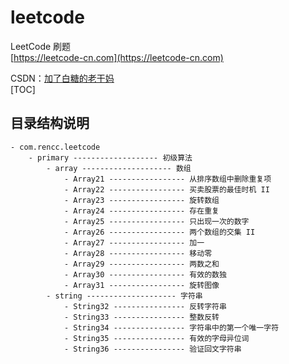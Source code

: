 # leetcode
LeetCode 刷题  
[https://leetcode-cn.com](https://leetcode-cn.com) 
 
CSDN：[加了白糖的老干妈](https://blog.csdn.net/qq_21358931/article/details/87877984)    
[TOC]

## 目录结构说明

```
- com.rencc.leetcode
    - primary ------------------- 初级算法
        - array -------------------- 数组
            - Array21 ----------------- 从排序数组中删除重复项
            - Array22 ----------------- 买卖股票的最佳时机 II
            - Array23 ----------------- 旋转数组
            - Array24 ----------------- 存在重复
            - Array25 ----------------- 只出现一次的数字
            - Array26 ----------------- 两个数组的交集 II
            - Array27 ----------------- 加一
            - Array28 ----------------- 移动零
            - Array29 ----------------- 两数之和
            - Array30 ----------------- 有效的数独
            - Array31 ----------------- 旋转图像
        - string -------------------- 字符串
            - String32 ---------------- 反转字符串
            - String33 ---------------- 整数反转
            - String34 ---------------- 字符串中的第一个唯一字符
            - String35 ---------------- 有效的字母异位词
            - String36 ---------------- 验证回文字符串
            
```





